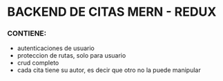 # BACKEND DE CITAS MERN - REDUX

### CONTIENE:

- autenticaciones de usuario
- proteccion de rutas, solo para usuario
- crud completo
- cada cita tiene su autor, es decir que otro no la puede manipular 